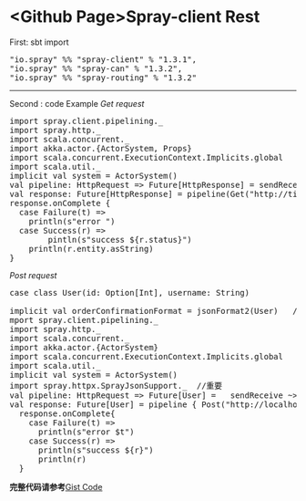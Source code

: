 # &lt;Github Page>Spray-client Rest
First:  sbt import
<pre>"io.spray" %% "spray-client" % "1.3.1",
"io.spray" %% "spray-can" % "1.3.2",
"io.spray" %% "spray-routing" % "1.3.2"</pre>
***

Second : code Example
*Get request*

<pre>import spray.client.pipelining._
import spray.http._
import scala.concurrent._
import akka.actor.{ActorSystem, Props}
import scala.concurrent.ExecutionContext.Implicits.global
import scala.util._
implicit val system = ActorSystem()
val pipeline: HttpRequest => Future[HttpResponse] = sendReceive
val response: Future[HttpResponse] = pipeline(Get("http://tiku.huatu.com/apis/cascalog/logs/mod_user_log"))
response.onComplete {
  case Failure(t) =>
    println(s"error ")
  case Success(r) =>
    	pintln(s"success ${r.status}")
    println(r.entity.asString)
}</pre>


 *Post request*

<pre>case class User(id: Option[Int], username: String)

implicit val orderConfirmationFormat = jsonFormat2(User)   // extends DefaultJsonProtocol
mport spray.client.pipelining._
import spray.http._
import scala.concurrent._
import akka.actor.{ActorSystem}
import scala.concurrent.ExecutionContext.Implicits.global
import scala.util._
implicit val system = ActorSystem()
import spray.httpx.SprayJsonSupport._  //重要
val pipeline: HttpRequest => Future[User] =   sendReceive ~> unmarshal[User]
val response: Future[User] = pipeline { Post("http://localhost:8088/users", User(Option(100),"jiang"))}
  response.onComplete{
    case Failure(t) =>
      println(s"error $t")
    case Success(r) =>
      println(s"success ${r}")
      println(r)
  }</pre>

**完整代码请参考**[Gist Code](https://gist.github.com/jiang7462582/6d42f8393e6c9676aee7) 

